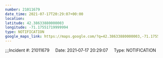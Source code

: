 ```yaml
---
number: 21011679
date_time: 2021-07-17T20:29:07+00:00
location: 
latitude: 42.38633880000003
longitude: -71.17551719999994
type: NOTIFICATION
google_maps_link: https://maps.google.com/?q=42.38633880000003,-71.17551719999994
---
```


;;;Incident #: 21011679     Date: 2021‐07‐17 20:29:07     Type: NOTIFICATION
